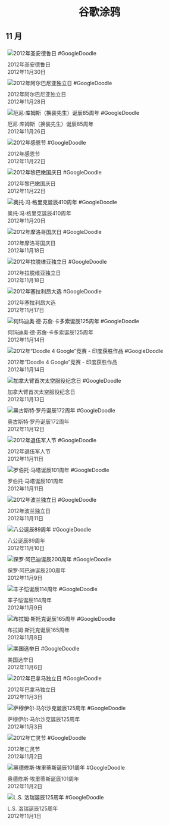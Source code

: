 
<h1 align="center"> 谷歌涂鸦 </h1>




## 11 月

<div class="image">


<img src="https:https://lh3.googleusercontent.com/k4eQEPWg9f2msqlJ5x-WqYaUsmGfysocoqSk83HfO6dxb8glONbYTw5LjzYlUzKbC8T_nCygMUpIHcDY8X9djpWWdhioTn-a2htZZS71=s660" alt="2012年圣安德鲁日 #GoogleDoodle" style="margin: 5px"/>
<div class="info" style="font-size: 14px; color:#333333; margin:5px"><div class="title">2012年圣安德鲁日</div><div class="date">2012年11月30日</div></div>

<img src="https:https://lh3.googleusercontent.com/xPsLkVrcjGlM3bW0CwLz-hppJH7oYUFHuKkRteBEPbFLkVdAQdNSBu6uYJ22GVZB_R3PemehINGiU_m11byUl9qBrKrGovGzFysq_kqx=s660" alt="2012年阿尔巴尼亚独立日 #GoogleDoodle" style="margin: 5px"/>
<div class="info" style="font-size: 14px; color:#333333; margin:5px"><div class="title">2012年阿尔巴尼亚独立日</div><div class="date">2012年11月28日</div></div>

<img src="https:https://lh3.googleusercontent.com/izxeMzRmBoIenKj1MPn8p5dwe6odMM_2V3MAQgZjtD7AXSgdIZuThnmMkm-iNsjr3lrbxjDMTXAEvey-V4UD93eMDTj20DbNwQis_svx=s660" alt="厄尼·库姆斯（换装先生）诞辰85周年 #GoogleDoodle" style="margin: 5px"/>
<div class="info" style="font-size: 14px; color:#333333; margin:5px"><div class="title">厄尼·库姆斯（换装先生）诞辰85周年</div><div class="date">2012年11月26日</div></div>

<img src="https:https://lh3.googleusercontent.com/kuY0TTn_bAkauSNmMP8K_f9WkFw9Pt1O2Ixia-aP30ZX9tIN13Ga9PfhAxSj_o9caX7ziXSxI0ApdWbOgCH-cZzj2A6vOcG-tbie6seIMw=s660" alt="2012年感恩节 #GoogleDoodle" style="margin: 5px"/>
<div class="info" style="font-size: 14px; color:#333333; margin:5px"><div class="title">2012年感恩节</div><div class="date">2012年11月22日</div></div>

<img src="https:https://lh3.googleusercontent.com/LbPewzNV5SYVt_3w5Lh-idVMDkAwnUa7j4UE7tA1QzHJDRi3KJyAbBbgwYKaDTB4Buo0OwN1Du8g50_mBZJJ6KV_pYolC-3blM01fnZQ=s660" alt="2012年黎巴嫩国庆日 #GoogleDoodle" style="margin: 5px"/>
<div class="info" style="font-size: 14px; color:#333333; margin:5px"><div class="title">2012年黎巴嫩国庆日</div><div class="date">2012年11月22日</div></div>

<img src="https:https://lh3.googleusercontent.com/ZCeGqwrPHT0IW9O1IudXPalTF15b9k7AwrpSgrmoUr-5KGIwi-yJCsAUbqEkcDfmY-zMeqgTTQmj3Gy-s5d9H8urZcrWfjQVBs1Vl4Hmeg=s660" alt="奥托·冯·格里克诞辰410周年 #GoogleDoodle" style="margin: 5px"/>
<div class="info" style="font-size: 14px; color:#333333; margin:5px"><div class="title">奥托·冯·格里克诞辰410周年</div><div class="date">2012年11月20日</div></div>

<img src="https:https://lh3.googleusercontent.com/Y42EnHaiCcCcpoWQdR845nZQkFQ-Dw3LSJhUIIoT4QtRvYOEUDwp8kmGVnnomFB07q_SVJ5xpYqkGkFNNpDA-WtQp8ffD02JBNmrhXU=s660" alt="2012年摩洛哥国庆日 #GoogleDoodle" style="margin: 5px"/>
<div class="info" style="font-size: 14px; color:#333333; margin:5px"><div class="title">2012年摩洛哥国庆日</div><div class="date">2012年11月18日</div></div>

<img src="https:https://lh3.googleusercontent.com/QGlrYiiOU-O5fefDP4EfNT7JTanmJ4o5armKBJexdLfEl4JiD9_bEGw2OwqaN0KNjrqGO8uUSMy-UJ-b5n3WC4yN3OF7RhTeYtro8xhnCw=s660" alt="2012年拉脱维亚独立日 #GoogleDoodle" style="margin: 5px"/>
<div class="info" style="font-size: 14px; color:#333333; margin:5px"><div class="title">2012年拉脱维亚独立日</div><div class="date">2012年11月18日</div></div>

<img src="https://www.google.com/logos/2012/sierraleone_elections12-hp.jpg" alt="2012年塞拉利昂大选 #GoogleDoodle" style="margin: 5px"/>
<div class="info" style="font-size: 14px; color:#333333; margin:5px"><div class="title">2012年塞拉利昂大选</div><div class="date">2012年11月17日</div></div>

<img src="https:https://lh3.googleusercontent.com/JlfzI3UKdkE2N4CBGaE8pnwRUPHJ-L3yJZnIFi98b8mNJKIgYx0ubKisJcjwbUdfLzlML7iIyJEjvGO20wczsdNUP7KkVyP86l8FC5LJaw=s660" alt="何玛迪奥·德·苏詹·卡多索诞辰125周年 #GoogleDoodle" style="margin: 5px"/>
<div class="info" style="font-size: 14px; color:#333333; margin:5px"><div class="title">何玛迪奥·德·苏詹·卡多索诞辰125周年</div><div class="date">2012年11月14日</div></div>

<img src="https://www.google.com/logos/2012/india_d4g12-hp.jpg" alt="2012年“Doodle 4 Google”竞赛 - 印度获胜作品 #GoogleDoodle" style="margin: 5px"/>
<div class="info" style="font-size: 14px; color:#333333; margin:5px"><div class="title">2012年“Doodle 4 Google”竞赛 - 印度获胜作品</div><div class="date">2012年11月14日</div></div>

<img src="https:https://lh3.googleusercontent.com/yCNNGSi-OP9MMh3NMGjgQXWRnEKverULmKUk1skhM6akFzPP1uARkcqGB4bJzkx9H06l-63WEk39FtKmF0Ua4KkSapIarlXMQ5Cm1PM=s660" alt="加拿大臂首次太空服役纪念日 #GoogleDoodle" style="margin: 5px"/>
<div class="info" style="font-size: 14px; color:#333333; margin:5px"><div class="title">加拿大臂首次太空服役纪念日</div><div class="date">2012年11月13日</div></div>

<img src="https:https://lh3.googleusercontent.com/Hf2aHiaoE_fD3oNLnxToWXY1DymB_kdHIPl5j4TpGjElvqWpcHf5Ocri4T2TNNWDaDojMeLrd1b3Cb3n-nsqE4ocZ_p474jiZsF9akcyUA=s660" alt="奥古斯特·罗丹诞辰172周年 #GoogleDoodle" style="margin: 5px"/>
<div class="info" style="font-size: 14px; color:#333333; margin:5px"><div class="title">奥古斯特·罗丹诞辰172周年</div><div class="date">2012年11月12日</div></div>

<img src="https:https://lh3.googleusercontent.com/M0EK2Oqd-uya8uJRKx6qz6gIE85vwL84i-z0HqT2SxExPkxPX_fKl3QIHpAZDOxw4oLSiiZ4W_s6gzOqz82OQxFQBB7pCKdHyVV9aIMcuQ=s660" alt="2012年退伍军人节 #GoogleDoodle" style="margin: 5px"/>
<div class="info" style="font-size: 14px; color:#333333; margin:5px"><div class="title">2012年退伍军人节</div><div class="date">2012年11月11日</div></div>

<img src="https:https://lh3.googleusercontent.com/0x0aDoSUOPci3kddkwKyxFvRCKGTpPQ5irCof1TJXhrdIFnERw5hS2po0VovpRi10NYfjyNqPZ8ikyLIiq2k7EO5RjN8PsmGlCRxNiw=s660" alt="罗伯托·马塔诞辰101周年 #GoogleDoodle" style="margin: 5px"/>
<div class="info" style="font-size: 14px; color:#333333; margin:5px"><div class="title">罗伯托·马塔诞辰101周年</div><div class="date">2012年11月11日</div></div>

<img src="https:https://lh3.googleusercontent.com/8OkEq9wbebH_m12INm2rAY2swSiZzQBtcwW016MeBgIndWVBU8ZaBR1na2gTU8kdIlXv4rU6ZegEfCYe3gbWmPcEucLY8O9yDy5iJ8s=s660" alt="2012年波兰独立日 #GoogleDoodle" style="margin: 5px"/>
<div class="info" style="font-size: 14px; color:#333333; margin:5px"><div class="title">2012年波兰独立日</div><div class="date">2012年11月11日</div></div>

<img src="https:https://lh3.googleusercontent.com/JvGw8tc_mNV43YjDTA9NaQ6NiwjO--sKaz21tQBiTV0mw_QGBQ-5eZysjQknHeiuup1pR02pAc3O7pWQKRBavY-zrSAudqWrYKrmhUDo=s660" alt="八公诞辰89周年 #GoogleDoodle" style="margin: 5px"/>
<div class="info" style="font-size: 14px; color:#333333; margin:5px"><div class="title">八公诞辰89周年</div><div class="date">2012年11月10日</div></div>

<img src="https:https://lh3.googleusercontent.com/HYWl5UzhzI4OiA9uloDfPe5iTzFYZnDxN9jX3L70RZm6YsDw146QI9BaBJCrlgzBsHo--dPfdAnbtRQWHAWxB_i_WayXzYgFprb-iLl0=s660" alt="保罗·阿巴迪诞辰200周年 #GoogleDoodle" style="margin: 5px"/>
<div class="info" style="font-size: 14px; color:#333333; margin:5px"><div class="title">保罗·阿巴迪诞辰200周年</div><div class="date">2012年11月9日</div></div>

<img src="https:https://lh3.googleusercontent.com/GjSjkTmQYlCAUaGt7sub6APGlRbB0brk_xqXEI4L7owXqMBT8WJeDvNAuMK2GHBPZyG66caov8aj2rMEXeMwmOr7jH4CzD5pygQv5XCc=s660" alt="丰子恺诞辰114周年 #GoogleDoodle" style="margin: 5px"/>
<div class="info" style="font-size: 14px; color:#333333; margin:5px"><div class="title">丰子恺诞辰114周年</div><div class="date">2012年11月9日</div></div>

<img src="https:https://lh3.googleusercontent.com/cYbWoiySKLth8ctZsGsiTvIYLcpdkJKaqy2wNRZiBvcsu3eFWoEh2W8fjwMnoqZmLE80PBCJjYZvVEi4hnz2gWPaA2aSK49sT27je3kW=s660" alt="布拉姆·斯托克诞辰165周年 #GoogleDoodle" style="margin: 5px"/>
<div class="info" style="font-size: 14px; color:#333333; margin:5px"><div class="title">布拉姆·斯托克诞辰165周年</div><div class="date">2012年11月8日</div></div>

<img src="https:https://lh3.googleusercontent.com/9US_ZSZuynUB6j-zKvOVCqJVVv9xOmK2R-bscPrSsUlqiY19qd7A054VXE75AxRzHLW39acFAUOWNszhtRUbsaLhAi927yxzJG2e_7LO=s660" alt="美国选举日 #GoogleDoodle" style="margin: 5px"/>
<div class="info" style="font-size: 14px; color:#333333; margin:5px"><div class="title">美国选举日</div><div class="date">2012年11月6日</div></div>

<img src="https://www.google.com/logos/2012/panama-12-hp.jpg" alt="2012年巴拿马独立日 #GoogleDoodle" style="margin: 5px"/>
<div class="info" style="font-size: 14px; color:#333333; margin:5px"><div class="title">2012年巴拿马独立日</div><div class="date">2012年11月3日</div></div>

<img src="https:https://lh3.googleusercontent.com/YpeC3RQiHLCIP30qei1yWBFax32FGCYAkXuNWn5L7cqixrSdDOlJJ21OtTuUx-0ABlaVh4VdIupWvsa8T60BW8_av0QcGijx3O28bvVj=s660" alt="萨穆伊尔·马尔沙克诞辰125周年 #GoogleDoodle" style="margin: 5px"/>
<div class="info" style="font-size: 14px; color:#333333; margin:5px"><div class="title">萨穆伊尔·马尔沙克诞辰125周年</div><div class="date">2012年11月3日</div></div>

<img src="https:https://lh3.googleusercontent.com/mDDButyxCpAXBQ2ckMMXSq-vJ52m3v38y7b6DGTa3U7bJkdrU4UG0IaIEv2r3S3wnhN6-XulQqyAKTRkbVCD-nGdqreRAO54s_kaXG7P=s660" alt="2012年亡灵节 #GoogleDoodle" style="margin: 5px"/>
<div class="info" style="font-size: 14px; color:#333333; margin:5px"><div class="title">2012年亡灵节</div><div class="date">2012年11月2日</div></div>

<img src="https:https://lh3.googleusercontent.com/xbNmtMvmXlEO11rETuVmaWbpX6Kwjmc0R7juMBVFnRiyK66abTEPUG3heSW8TXZvZGxAUDy7kbcDfOmRbqOPQisASPf5RspA4gX1l5tD=s660" alt="奥德修斯·埃里蒂斯诞辰101周年 #GoogleDoodle" style="margin: 5px"/>
<div class="info" style="font-size: 14px; color:#333333; margin:5px"><div class="title">奥德修斯·埃里蒂斯诞辰101周年</div><div class="date">2012年11月2日</div></div>

<img src="https:https://lh3.googleusercontent.com/RelgkUizVvelzH_87PbslTmGDKtVkGH8n0EdajiPZaNRJkkXedlaxEM8D35HjgCOP9yzBXFxnwPnPBjyfPYMgYKyikKsGyLpPosNce02mQ=s660" alt="L.S. 洛瑞诞辰125周年 #GoogleDoodle" style="margin: 5px"/>
<div class="info" style="font-size: 14px; color:#333333; margin:5px"><div class="title">L.S. 洛瑞诞辰125周年</div><div class="date">2012年11月1日</div></div>

</div>








